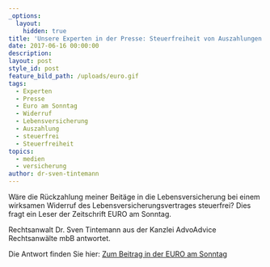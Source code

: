 ```yaml
---
_options:
  layout:
    hidden: true
title: 'Unsere Experten in der Presse: Steuerfreiheit von Auszahlungen bei Widerruf von Lebensversicherungen'
date: 2017-06-16 00:00:00
description:
layout: post
style_id: post
feature_bild_path: /uploads/euro.gif
tags:
  - Experten
  - Presse
  - Euro am Sonntag
  - Widerruf
  - Lebensversicherung
  - Auszahlung
  - steuerfrei
  - Steuerfreiheit
topics:
  - medien
  - versicherung
author: dr-sven-tintemann
---
```



Wäre die Rückzahlung meiner Beitäge in die Lebensversicherung bei einem wirksamen Widerruf des Lebensversicherungsvertrages steuerfrei? Dies fragt ein Leser der Zeitschrift EURO am Sonntag.

Rechtsanwalt Dr. Sven Tintemann aus der Kanzlei AdvoAdvice Rechtsanwälte mbB antwortet.

Die Antwort finden Sie hier: [Zum Beitrag in der EURO am Sonntag](http://www.finanzen.net/nachricht/private-finanzen/euro-am-sonntag-mailbox-lebensversicherung-steuerfrei-kuendigen-5517230)